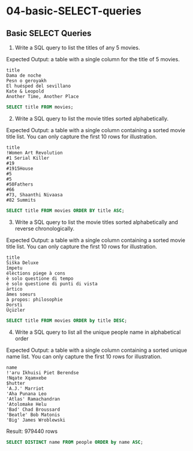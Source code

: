 # 04-basic-SELECT-queries

## Basic SELECT Queries

1.	Write a SQL query to list the titles of any 5 movies.

Expected Output: a table with a single column for the title of 5 movies.

```
title
Dama de noche
Pesn o geroyakh
El huésped del sevillano
Kate & Leopold
Another Time, Another Place
```

```sql
SELECT title FROM movies;
```

2.	Write a SQL query to list the movie titles sorted alphabetically.

Expected Output: a table with a single column containing a sorted movie title list. You can only capture the first 10 rows for illustration.

```
title
!Women Art Revolution
#1 Serial Killer
#19
#1915House
#5
#5
#50Fathers
#66
#73, Shaanthi Nivaasa
#82 Summits
```

```sql
SELECT title FROM movies ORDER BY title ASC;
```

3.	Write a SQL query to list the movie titles sorted alphabetically and reverse chronologically.

Expected Output: a table with a single column containing a sorted movie title list. You can only capture the first 10 rows for illustration.

```
title
Šiška Deluxe
împetu
élèctions piege à cons
è solo questione di tempo
è solo questione di punti di vista
ärtico
âmes soeurs
à propos: philosophie
Þorsti
Üçüzler
```

```sql
SELECT title FROM movies ORDER by title DESC;
```

4.	Write a SQL query to list all the unique people name in alphabetical order

Expected Output: a table with a single column containing a sorted unique name list. You can only capture the first 10 rows for illustration.

```
name
!'aru Ikhuisi Piet Berendse
!Nqate Xqamxebe
$hutter
'A.J.' Marriot
'Aha Punana Leo
'Atlas' Ramachandran
'Atolomake Helu
'Bad' Chad Broussard
'Beatle' Bob Matonis
'Big' James Wroblewski
```

Result: 979440 rows

```sql
SELECT DISTINCT name FROM people ORDER by name ASC;
```
